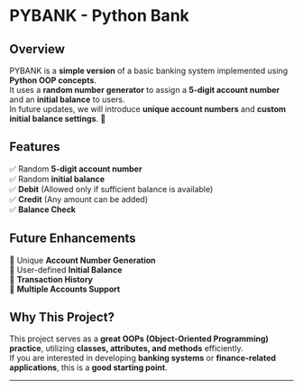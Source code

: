 
 # PYBANK - Python Bank

## Overview
PYBANK is a **simple version** of a basic banking system implemented using **Python OOP concepts**.  
It uses a **random number generator** to assign a **5-digit account number** and an **initial balance** to users.  
In future updates, we will introduce **unique account numbers** and **custom initial balance settings**. 🚀  

## Features
✅ Random **5-digit account number**  
✅ Random **initial balance**  
✅ **Debit** (Allowed only if sufficient balance is available)  
✅ **Credit** (Any amount can be added)  
✅ **Balance Check**  

## Future Enhancements  
🔹 Unique **Account Number Generation**  
🔹 User-defined **Initial Balance**  
🔹 **Transaction History**  
🔹 **Multiple Accounts Support**  

## Why This Project?  
This project serves as a **great OOPs (Object-Oriented Programming) practice**, utilizing **classes, attributes, and methods** efficiently.  
If you are interested in developing **banking systems** or **finance-related applications**, this is a **good starting point**.  

---


